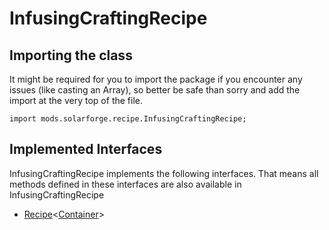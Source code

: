 # InfusingCraftingRecipe

## Importing the class

It might be required for you to import the package if you encounter any issues (like casting an Array), so better be safe than sorry and add the import at the very top of the file.
```zenscript
import mods.solarforge.recipe.InfusingCraftingRecipe;
```


## Implemented Interfaces
InfusingCraftingRecipe implements the following interfaces. That means all methods defined in these interfaces are also available in InfusingCraftingRecipe

- [Recipe](/vanilla/api/recipe/type/Recipe)&lt;[Container](/vanilla/api/world/Container)&gt;

